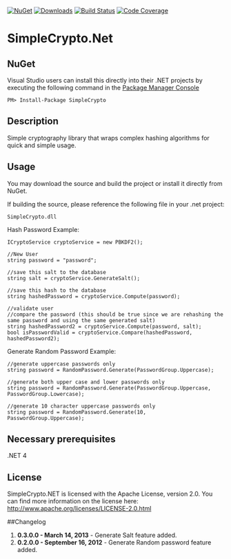 [![NuGet](http://img.shields.io/nuget/v/SimpleCrypto.svg?style=flat-square)](https://www.nuget.org/packages/SimpleCrypto/)
[![Downloads](http://img.shields.io/nuget/dt/SimpleCrypto.svg?style=flat-square)](https://www.nuget.org/packages/SimpleCrypto/)
[![Build Status](http://img.shields.io/teamcity/codebetter/bt964.svg?style=flat-square)](http://teamcity.codebetter.com/project.html?projectId=project321&guest=1)
[![Code Coverage](http://img.shields.io/teamcity/coverage/bt964.svg?style=flat-square)](http://teamcity.codebetter.com/project.html?projectId=project321&guest=1)


# SimpleCrypto.Net

## NuGet

Visual Studio users can install this directly into their .NET projects by executing the following command in the [Package Manager Console](http://docs.nuget.org/docs/start-here/using-the-package-manager-console)

    PM> Install-Package SimpleCrypto

## Description

Simple cryptography library that wraps complex hashing algorithms for quick and simple usage. 

## Usage

You may download the source and build the project or install it directly from NuGet.

If building the source, please reference the following file in your .net project:

	SimpleCrypto.dll

Hash Password Example:

    ICryptoService cryptoService = new PBKDF2();

    //New User
    string password = "password";
	
    //save this salt to the database
    string salt = cryptoService.GenerateSalt();

    //save this hash to the database
    string hashedPassword = cryptoService.Compute(password);
	            
    //validate user
    //compare the password (this should be true since we are rehashing the same password and using the same generated salt)
    string hashedPassword2 = cryptoService.Compute(password, salt);
    bool isPasswordValid = cryptoService.Compare(hashedPassword, hashedPassword2);

Generate Random Password Example:

    //generate uppercase passwords only
    string password = RandomPassword.Generate(PasswordGroup.Uppercase);
     
    //generate both upper case and lower passwords only
    string password = RandomPassword.Generate(PasswordGroup.Uppercase, PasswordGroup.Lowercase);

    //generate 10 character uppercase passwords only
    string password = RandomPassword.Generate(10, PasswordGroup.Uppercase);


## Necessary prerequisites

.NET 4

## License

SimpleCrypto.NET is licensed with the Apache License, version 2.0. You can find more information on the license here: http://www.apache.org/licenses/LICENSE-2.0.html

##Changelog

  1. **0.3.0.0 - March 14, 2013** - Generate Salt feature added.
  2. **0.2.0.0 - September 16, 2012** - Generate Random password feature added.
